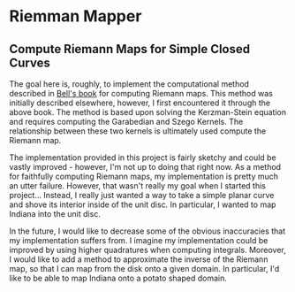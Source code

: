 # Riemman Mapper

## Compute Riemann Maps for Simple Closed Curves

The goal here is, roughly, to implement the computational method
described in [Bell's
book](https://www.crcpress.com/The-Cauchy-Transform-Potential-Theory-and-Conformal-Mapping-2nd-Edition/Bell/p/book/9781498727204)
for computing Riemann maps. This method was initially described
elsewhere, however, I first encountered it through the above book. The
method is based upon solving the Kerzman-Stein equation and requires
computing the Garabedian and Szego Kernels. The relationship between
these two kernels is ultimately used compute the Riemann map.

The implementation provided in this project is fairly sketchy and
could be vastly improved - however, I'm not up to doing that right
now. As a method for faithfully computing Riemann maps, my
implementation is pretty much an utter failure. However, that wasn't
really my goal when I started this project... Instead, I really just
wanted a way to take a simple planar curve and shove its interior
inside of the unit disc. In particular, I wanted to map Indiana into
the unit disc. 

In the future, I would like to decrease some of the obvious
inaccuracies that my implementation suffers from. I imagine my
implementation could be improved by using higher quadratures when
computing integrals. Moreover, I would like to add a method to
approximate the inverse of the Riemann map, so that I can map from the
disk onto a given domain. In particular, I'd like to be able to map
Indiana onto a potato shaped domain.
